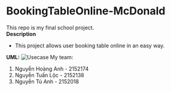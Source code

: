 # BookingTableOnline-McDonald
This repo is my final school project.  
**Description**
 - This project allows user booking table online in an easy way.
 
 **UML:**
 ![Usecase](https://i.imgur.com/uX8OzvX.png)
My team:
1. Nguyễn Hoàng Anh - 2152174
2. Nguyễn Tuấn Lộc  - 2152138
3. Nguyễn Tú Anh    - 2152018
